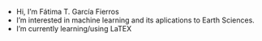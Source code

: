 - Hi, I’m Fátima T. García Fierros
- I’m interested in machine learning and its aplications to Earth Sciences.
- I’m currently learning/using LaTEX 

<!---
fatima-tgf/fatima-tgf is a ✨ special ✨ repository because its `README.md` (this file) appears on your GitHub profile.
You can click the Preview link to take a look at your changes.
--->

